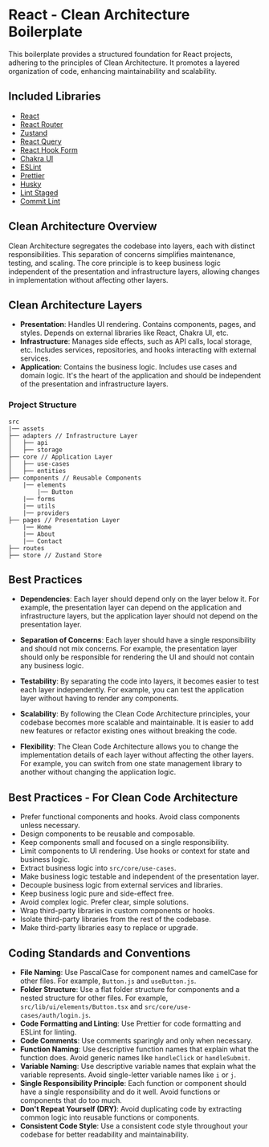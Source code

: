 # React - Clean Architecture Boilerplate

This boilerplate provides a structured foundation for React projects, adhering to the principles of Clean Architecture. It promotes a layered organization of code, enhancing maintainability and scalability.

## Included Libraries

- [React](https://reactjs.org/)
- [React Router](https://reactrouter.com/)
- [Zustand](https://zustand.surge.sh/)
- [React Query](https://react-query.tanstack.com/)
- [React Hook Form](https://react-hook-form.com/)
- [Chakra UI](https://chakra-ui.com/)
- [ESLint](https://eslint.org/)
- [Prettier](https://prettier.io/)
- [Husky](https://typicode.github.io/husky/)
- [Lint Staged](#)
- [Commit Lint](https://commitlint.js.org/)

## Clean Architecture Overview

Clean Architecture segregates the codebase into layers, each with distinct responsibilities. This separation of concerns simplifies maintenance, testing, and scaling. The core principle is to keep business logic independent of the presentation and infrastructure layers, allowing changes in implementation without affecting other layers.

## Clean Architecture Layers

- **Presentation**: Handles UI rendering. Contains components, pages, and styles. Depends on external libraries like React, Chakra UI, etc.
- **Infrastructure**: Manages side effects, such as API calls, local storage, etc. Includes services, repositories, and hooks interacting with external services.
- **Application**: Contains the business logic. Includes use cases and domain logic. It's the heart of the application and should be independent of the presentation and infrastructure layers.

### Project Structure

```
src
|── assets
├── adapters // Infrastructure Layer
│   ├── api
│   ├── storage
├── core // Application Layer
│   ├── use-cases
│   ├── entities
├── components // Reusable Components
    |── elements
        |── Button
    |── forms
    |── utils
    |── providers 
├── pages // Presentation Layer
    |── Home
    |── About
    |── Contact
├── routes
├── store // Zustand Store

```

## Best Practices

- **Dependencies**: Each layer should depend only on the layer below it. For example, the presentation layer can depend on the application and infrastructure layers, but the application layer should not depend on the presentation layer.

- **Separation of Concerns**: Each layer should have a single responsibility and should not mix concerns. For example, the presentation layer should only be responsible for rendering the UI and should not contain any business logic.

- **Testability**: By separating the code into layers, it becomes easier to test each layer independently. For example, you can test the application layer without having to render any components.

- **Scalability**: By following the Clean Code Architecture principles, your codebase becomes more scalable and maintainable. It is easier to add new features or refactor existing ones without breaking the code.

- **Flexibility**: The Clean Code Architecture allows you to change the implementation details of each layer without affecting the other layers. For example, you can switch from one state management library to another without changing the application logic.

## Best Practices - For Clean Code Architecture

- Prefer functional components and hooks. Avoid class components unless necessary.
- Design components to be reusable and composable.
- Keep components small and focused on a single responsibility.
- Limit components to UI rendering. Use hooks or context for state and business logic.
- Extract business logic into `src/core/use-cases`.
- Make business logic testable and independent of the presentation layer.
- Decouple business logic from external services and libraries.
- Keep business logic pure and side-effect free.
- Avoid complex logic. Prefer clear, simple solutions.
- Wrap third-party libraries in custom components or hooks.
- Isolate third-party libraries from the rest of the codebase.
- Make third-party libraries easy to replace or upgrade.


## Coding Standards and Conventions

- **File Naming**: Use PascalCase for component names and camelCase for other files. For example, `Button.js` and `useButton.js`. 
- **Folder Structure**: Use a flat folder structure for components and a nested structure for other files. For example, `src/lib/ui/elements/Button.tsx` and `src/core/use-cases/auth/login.js`.
- **Code Formatting and Linting**: Use Prettier for code formatting and ESLint for linting.
- **Code Comments**: Use comments sparingly and only when necessary.
- **Function Naming**: Use descriptive function names that explain what the function does. Avoid generic names like `handleClick` or `handleSubmit`.
- **Variable Naming**: Use descriptive variable names that explain what the variable represents. Avoid single-letter variable names like `i` or `j`.
- **Single Responsibility Principle**: Each function or component should have a single responsibility and do it well. Avoid functions or components that do too much.
- **Don't Repeat Yourself (DRY)**: Avoid duplicating code by extracting common logic into reusable functions or components.
- **Consistent Code Style**: Use a consistent code style throughout your codebase for better readability and maintainability.


